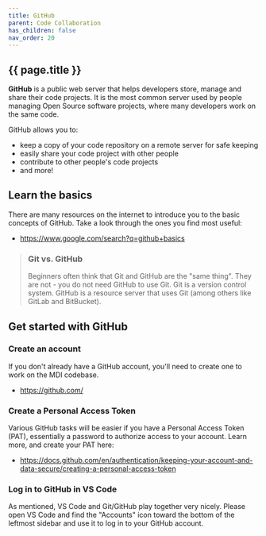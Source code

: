 ```yaml
---
title: GitHub
parent: Code Collaboration
has_children: false
nav_order: 20
---
```


## {{ page.title }}

**GitHub** is a public web server that helps developers 
store, manage and share their code projects. It is the most 
common server used by people managing Open Source software
projects, where many developers work on the same code.

GitHub allows you to:

- keep a copy of your code repository on a remote server for safe keeping
- easily share your code project with other people
- contribute to other people's code projects
- and more!

## Learn the basics

There are many resources on the internet to introduce you to the basic
concepts of GitHub. Take a look through the ones you find most useful:

- <https://www.google.com/search?q=github+basics>

> ###  Git vs. GitHub
> 
> Beginners often think that Git and GitHub are the "same thing". 
> They are not - you do not need GitHub to use Git. 
> Git is a version control system. 
> GitHub is a resource server that uses Git (among others like
> GitLab and BitBucket).

## Get started with GitHub

### Create an account

If you don't already have a GitHub account, you'll need to create one
to work on the MDI codebase.

- <https://github.com/>

###  Create a Personal Access Token

Various GitHub tasks will be easier if you have a Personal Access Token (PAT),
essentially a password to authorize access to your account.
Learn more, and create your PAT here:

- <https://docs.github.com/en/authentication/keeping-your-account-and-data-secure/creating-a-personal-access-token>

###  Log in to GitHub in VS Code

As mentioned, VS Code and Git/GitHub play together very nicely.
Please open VS Code and find the "Accounts" icon toward the bottom of
the leftmost sidebar and use it to log in to your GitHub account.
